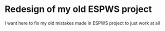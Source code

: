 # Redesign of my old ESPWS project
I want here to fix my old mistakes made in ESPWS project to just work at all
